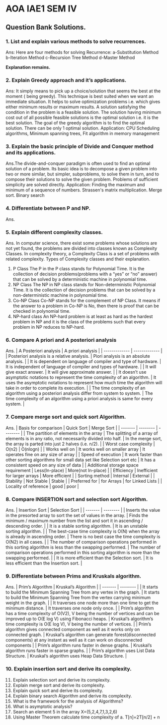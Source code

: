 # AOA IAE1 SEM IV

## Question Bank Solutions.
### 1. List and explain various methods to solve recurrences.

Ans: Here are four methods for solving Recurrence:
a-Substitution Method
b-Iteration Method
c-Recursion Tree Method
d-Master Method

**Explanation remains.**

### 2. Explain Greedy approach and it’s applications.

Ans: It simply means to pick up a choice/solution that seems the best at the moment ( being greedy). 
This technique is best suited when we want an immediate situation. 
It helps to solve optimization problems 
i.e. which gives either minimum results or maximum results.
A solution satisfying the condition in the problem is a feasible solution.
The solution having minimum cost out of all possible feasible solutions is the optimal solution i.e. it is the best solution.
The goal of the greedy algorithm is to find the optimal solution. There can be only 1 optimal solution.
Application: CPU Scheduling algorithms, Minimum spanning trees,  Fit algorithm in memory management

### 3. Explain the basic principle of Divide and Conquer method and its applications.
Ans.The divide-and-conquer paradigm is often used to find an optimal solution of a problem. 
Its basic idea is to decompose a given problem into two or more similar, but simpler, subproblems, to solve them in turn, 
and to compose their solutions to solve the given problem. 
Problems of sufficient simplicity are solved directly.
Application: 
Finding the maximum and minimum of a sequence of numbers.
Strassen's matrix multiplication.
Merge sort.
Binary search

### 4. Differentiate between P and NP.

Ans. 

### 5. Explain different complexity classes.

Ans. In computer science, there exist some problems whose solutions are not yet found, the problems are divided into classes known as Complexity Classes. 
In complexity theory, a Complexity Class is a set of problems with related complexity.
Types of Complexity classes and their explanation.
1. P Class
The P in the P class stands for Polynomial Time. It is the collection of decision problems(problems with a “yes” or “no” answer) that can be solved by a
deterministic machine in polynomial time.
2. NP Class
The NP in NP class stands for Non-deterministic Polynomial Time. It is the collection of decision problems that can be solved by a non-deterministic 
machine in polynomial time.
3. Co-NP Class
Co-NP stands for the complement of NP Class. It means if the answer to a problem in Co-NP is No, then there is proof that can be checked in polynomial time.
4. NP-hard class
An NP-hard problem is at least as hard as the hardest problem in NP and it is the class of the problems such that every problem in NP reduces to NP-hard.

### 6. Compare A priori and A posteriori analysis
Ans. 
| A Posteriori analysis  | A priori analysis |
| ------------- | ------------- |
| Posteriori analysis is a relative analysis.  | Piori analysis is an absolute analysis.  |
| It is dependent on language of compiler and type of hardware.  | It is independent of language of compiler and types of hardware.  |
| It will give exact answer. | It will give approximate answer. |
| It doesn’t use asymptotic notations to represent the time complexity of an algorithm. | It uses the asymptotic notations to represent how much time the algorithm will take in order to complete its execution.  |
| The time complexity of an algorithm using a posteriori analysis differ from system to system. | The time complexity of an algorithm using a priori analysis is same for every system. |

### 7. Compare merge sort and quick sort Algorithm.
Ans. 
| Basis for comparison | Quick Sort |	Merge Sort |
| ------- | -------- | -------- |
| The partition of elements in the array | The splitting of a array of elements is in any ratio, not necessarily divided into half.	| In the merge sort, the array is parted into just 2 halves (i.e. n/2). |
| Worst case complexity | O(n2) |	O(nlogn) |
| Works well on | It works well on smaller array	| It operates fine on any size of array |
| Speed of execution | It work faster than other sorting algorithms for small data set like Selection sort etc |	It has a consistent speed on any size of data |
| Additional storage space requirement | Less(In-place) |	More(not In-place) |
| Efficiency | Inefficient for larger arrays	| More efficient |
| Sorting method | Internal |	External |
| Stability | Not Stable |	Stable |
| Preferred for | for Arrays	| for Linked Lists |
| Locality of reference | good |	poor |

### 8. Compare INSERTION sort and selection sort Algorithm.
Ans. 
| Insertion Sort |	Selection Sort |
| ------- | -------- | 
|	Inserts the value in the presorted array to sort the set of values in the array. |	Finds the minimum / maximum number from the list and sort it in ascending / descending order. |
|	It is a stable sorting algorithm.	| It is an unstable sorting algorithm. |
|	The best-case time complexity is O(N) when the array is already in ascending order. |	There is no best case the time complexity is O(N2) in all cases. |
| The number of comparison operations performed in this sorting algorithm is less than the swapping performed.	| The number of comparison operations performed in this sorting algorithm is more than the swapping performed. |
|	It is more efficient than the Selection sort. |	It is less efficient than the Insertion sort. |

### 9. Differentiate between Prims and Kruskals algorithm.
Ans.
| Prim’s Algorithm |	Kruskal’s Algorithm |
| ------- | -------- | 
| It starts to build the Minimum Spanning Tree from any vertex in the graph.	| It starts to build the Minimum Spanning Tree from the vertex carrying minimum weight in the graph. | 
| It traverses one node more than one time to get the minimum distance. |	It traverses one node only once. |
| Prim’s algorithm has a time complexity of O(V2), V being the number of vertices and can be improved up to O(E log V) using Fibonacci heaps.	| Kruskal’s algorithm’s time complexity is O(E log V), V being the number of vertices. |
| Prim’s algorithm gives connected component as well as it works only on connected graph.	 | Kruskal’s algorithm can generate forest(disconnected components) at any instant as well as it can work on disconnected components |
| Prim’s algorithm runs faster in dense graphs.	| Kruskal’s algorithm runs faster in sparse graphs. |
| Prim’s algorithm uses List Data Structure. |	Kruskal’s algorithm uses Heap Data Structure. |


### 10. Explain insertion sort and derive its complexity.
11. Explain selection sort and derive its complexity.
12. Explain merge sort and derive its complexity.
13. Explain quick sort and derive its complexity.
14. Explain binary search Algorithm and derive its complexity.
15. What is the framework for the analysis of Algorithms?
16. What is asymptotic analysis?
17. Search an element 5 in the array X=(5,2,4,7,1,3,2,6)
18. Using Master Theorem calculate time complexity of
a. T[n]=2T[n/2] + n
